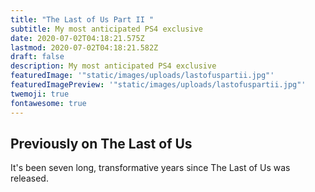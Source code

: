 ```yaml
---
title: "The Last of Us Part II "
subtitle: My most anticipated PS4 exclusive
date: 2020-07-02T04:18:21.575Z
lastmod: 2020-07-02T04:18:21.582Z
draft: false
description: My most anticipated PS4 exclusive
featuredImage: '"static/images/uploads/lastofuspartii.jpg"'
featuredImagePreview: '"static/images/uploads/lastofuspartii.jpg"'
twemoji: true
fontawesome: true
---
```

## Previously on The Last of Us

It's been seven long, transformative years since The Last of Us was released.